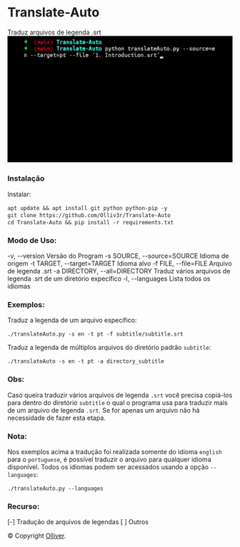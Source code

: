 # Translate-Auto
Traduz arquivos de legenda .srt
![main](https://github.com/Olliv3r/Translate-Auto/blob/main/media/main.gif)

### Instalação
Instalar:
```
apt update && apt install git python python-pip -y
git clone https://github.com/Olliv3r/Translate-Auto
cd Translate-Auto && pip install -r requirements.txt
```

### Modo de Uso:
  -v, --version         Versão do Program
  -s SOURCE, 
  --source=SOURCE		    Idioma de origem
  -t TARGET, 
  --target=TARGET		    Idioma alvo
  -f FILE, --file=FILE  Arquivo de legenda .srt
  -a DIRECTORY, 
  --all=DIRECTORY
                        Traduz vários arquivos de legenda .srt de um diretório expecífico
  -l, --languages       Lista todos os idiomas

### Exemplos:
Traduz a legenda de um arquivo específico:
```
./translateAuto.py -s en -t pt -f subtitle/subtitle.srt
```
Traduz a legenda de múltiplos arquivos do diretório padrão `subtitle`:
```
./translateAuto -s en -t pt -a directory_subtitle
```

### Obs:
Caso queira traduzir vários arquivos de legenda `.srt` você precisa copiá-los para dentro do diretório `subtitle` o qual o programa usa para traduzir mais de um arquivo de legenda `.srt`. Se for apenas um arquivo não há necessidade de fazer esta etapa.

### Nota:
Nos exemplos acima a tradução foi realizada somente do idioma `english` para o `portuguese`, é possível traduzir o arquivo para qualquer idioma disponível. Todos os idiomas podem ser acessados usando a opção `--languages`:
```
./translateAuto.py --languages
```

### Recurso:
[-] Tradução de arquivos de legendas
[ ] Outros

© Copyright [Olliver](https://github.com/Olliv3r/).
